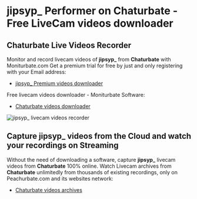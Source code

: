 # jipsyp_ Performer on Chaturbate - Free LiveCam videos downloader

## Chaturbate Live Videos Recorder

Monitor and record livecam videos of **jipsyp_** from **Chaturbate** with Moniturbate.com
Get a premium trial for free by just and only registering with your Email address:
* [jipsyp_ Premium videos downloader](https://moniturbate.com/request-demo-licence-key.html)

Free livecam videos downloader - Moniturbate Software:
* [Chaturbate videos downloader](https://moniturbate.com/moniturbate-download-software.html)

![jipsyp_ livecam videos recorder](https://peachurnet.com/templates/moniturbate-software.png)


## Capture jipsyp_ videos from the Cloud and watch your recordings on Streaming

Without the need of downloading a software, capture **jipsyp_** livecam videos from **Chaturbate** 100% online.
Watch Livecam archives from **Chaturbate** unlimitedly from thousands of existing recordings, only on Peachurbate.com and its websites network:
* [Chaturbate videos archives](https://peachurnet.com/)